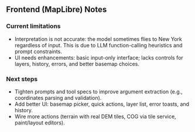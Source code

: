 ## Frontend (MapLibre) Notes

### Current limitations
- Interpretation is not accurate: the model sometimes flies to New York regardless of input. This is due to LLM function-calling heuristics and prompt constraints.
- UI needs enhancements: basic input-only interface; lacks controls for layers, history, errors, and better basemap choices.

### Next steps
- Tighten prompts and tool specs to improve argument extraction (e.g., coordinates parsing and validation).
- Add better UI: basemap picker, quick actions, layer list, error toasts, and history.
- Wire more actions (terrain with real DEM tiles, COG via tile service, paint/layout editors).


